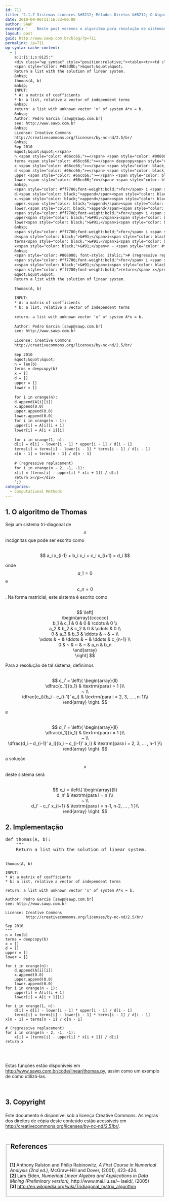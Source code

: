 ```yaml
---
id: 711
title: '2.1.7 Sistemas Lineares &#8212; Métodos Diretos &#8212; O Algoritmo de Thomas'
date: 2010-09-06T11:16:53+00:00
author: SAWP
excerpt: '    Neste post veremos o algoritmo para resolução de sistemas com matrizes tri-diagonais (TDMA - Tridiagonal Matrix Algorithm), conhecido como "Algoritmo de Thomas", que é uma forma simplificada da Eliminação de Gauss. Este algoritmo é um dos mais eficientes métodos para resolução de problemas reduzidos à sistemas lineares e também possui grande simplicidade, o que favorece a implementação.'
layout: post
guid: http://www.sawp.com.br/blog/?p=711
permalink: /p=711
wp-syntax-cache-content:
  - |
    a:1:{i:1;s:8125:"
    <div class="wp_syntax" style="position:relative;"><table><tr><td class="code"><pre class="python" style="font-family:monospace;"><span style="color: #ff7700;font-weight:bold;">def</span> thomas<span style="color: black;">&#40;</span>A<span style="color: #66cc66;">,</span> b<span style="color: black;">&#41;</span>:
    <span style="color: #483d8b;">&quot;&quot;&quot;
    Return a list with the solution of linear system.
    &nbsp;
    thomas(A, b)
    &nbsp;
    INPUT:
    * A: a matrix of coefficients
    * b: a list, relative a vector of independent terms
    &nbsp;
    return: a list with unknown vector 'x' of system A*x = b.
    &nbsp;
    Author: Pedro Garcia [sawp@sawp.com.br]
    see: http://www.sawp.com.br
    &nbsp;
    License: Creative Commons
    http://creativecommons.org/licenses/by-nc-nd/2.5/br/
    &nbsp;
    Sep 2010
    &quot;&quot;&quot;</span>
    n <span style="color: #66cc66;">=</span> <span style="color: #008000;">len</span><span style="color: black;">&#40;</span>b<span style="color: black;">&#41;</span>
    terms <span style="color: #66cc66;">=</span> deepcopy<span style="color: black;">&#40;</span>b<span style="color: black;">&#41;</span>
    x <span style="color: #66cc66;">=</span> <span style="color: black;">&#91;</span><span style="color: black;">&#93;</span>
    d <span style="color: #66cc66;">=</span> <span style="color: black;">&#91;</span><span style="color: black;">&#93;</span>
    upper <span style="color: #66cc66;">=</span> <span style="color: black;">&#91;</span><span style="color: black;">&#93;</span>
    lower <span style="color: #66cc66;">=</span> <span style="color: black;">&#91;</span><span style="color: black;">&#93;</span>
    &nbsp;
    <span style="color: #ff7700;font-weight:bold;">for</span> i <span style="color: #ff7700;font-weight:bold;">in</span> <span style="color: #008000;">xrange</span><span style="color: black;">&#40;</span>n<span style="color: black;">&#41;</span>:
    d.<span style="color: black;">append</span><span style="color: black;">&#40;</span>A<span style="color: black;">&#91;</span>i<span style="color: black;">&#93;</span><span style="color: black;">&#91;</span>i<span style="color: black;">&#93;</span><span style="color: black;">&#41;</span>
    x.<span style="color: black;">append</span><span style="color: black;">&#40;</span><span style="color: #ff4500;">0.0</span><span style="color: black;">&#41;</span>
    upper.<span style="color: black;">append</span><span style="color: black;">&#40;</span><span style="color: #ff4500;">0.0</span><span style="color: black;">&#41;</span>
    lower.<span style="color: black;">append</span><span style="color: black;">&#40;</span><span style="color: #ff4500;">0.0</span><span style="color: black;">&#41;</span>
    <span style="color: #ff7700;font-weight:bold;">for</span> i <span style="color: #ff7700;font-weight:bold;">in</span> <span style="color: #008000;">xrange</span><span style="color: black;">&#40;</span>n - <span style="color: #ff4500;">1</span><span style="color: black;">&#41;</span>:
    upper<span style="color: black;">&#91;</span>i<span style="color: black;">&#93;</span> <span style="color: #66cc66;">=</span> A<span style="color: black;">&#91;</span>i<span style="color: black;">&#93;</span><span style="color: black;">&#91;</span>i + <span style="color: #ff4500;">1</span><span style="color: black;">&#93;</span>
    lower<span style="color: black;">&#91;</span>i<span style="color: black;">&#93;</span> <span style="color: #66cc66;">=</span> A<span style="color: black;">&#91;</span>i + <span style="color: #ff4500;">1</span><span style="color: black;">&#93;</span><span style="color: black;">&#91;</span>i<span style="color: black;">&#93;</span>
    &nbsp;
    <span style="color: #ff7700;font-weight:bold;">for</span> i <span style="color: #ff7700;font-weight:bold;">in</span> <span style="color: #008000;">xrange</span><span style="color: black;">&#40;</span><span style="color: #ff4500;">1</span><span style="color: #66cc66;">,</span> n<span style="color: black;">&#41;</span>:
    d<span style="color: black;">&#91;</span>i<span style="color: black;">&#93;</span> <span style="color: #66cc66;">=</span> d<span style="color: black;">&#91;</span>i<span style="color: black;">&#93;</span> - lower<span style="color: black;">&#91;</span>i - <span style="color: #ff4500;">1</span><span style="color: black;">&#93;</span> * upper<span style="color: black;">&#91;</span>i - <span style="color: #ff4500;">1</span><span style="color: black;">&#93;</span> / d<span style="color: black;">&#91;</span>i - <span style="color: #ff4500;">1</span><span style="color: black;">&#93;</span>
    terms<span style="color: black;">&#91;</span>i<span style="color: black;">&#93;</span> <span style="color: #66cc66;">=</span> terms<span style="color: black;">&#91;</span>i<span style="color: black;">&#93;</span> - lower<span style="color: black;">&#91;</span>i - <span style="color: #ff4500;">1</span><span style="color: black;">&#93;</span> * terms<span style="color: black;">&#91;</span>i - <span style="color: #ff4500;">1</span><span style="color: black;">&#93;</span> / d<span style="color: black;">&#91;</span>i - <span style="color: #ff4500;">1</span><span style="color: black;">&#93;</span>
    x<span style="color: black;">&#91;</span>n - <span style="color: #ff4500;">1</span><span style="color: black;">&#93;</span> <span style="color: #66cc66;">=</span> terms<span style="color: black;">&#91;</span>n - <span style="color: #ff4500;">1</span><span style="color: black;">&#93;</span> / d<span style="color: black;">&#91;</span>n - <span style="color: #ff4500;">1</span><span style="color: black;">&#93;</span>
    &nbsp;
    <span style="color: #808080; font-style: italic;"># (regressive replacement)</span>
    <span style="color: #ff7700;font-weight:bold;">for</span> i <span style="color: #ff7700;font-weight:bold;">in</span> <span style="color: #008000;">xrange</span><span style="color: black;">&#40;</span>n - <span style="color: #ff4500;">2</span><span style="color: #66cc66;">,</span> -<span style="color: #ff4500;">1</span><span style="color: #66cc66;">,</span> -<span style="color: #ff4500;">1</span><span style="color: black;">&#41;</span>:
    x<span style="color: black;">&#91;</span>i<span style="color: black;">&#93;</span> <span style="color: #66cc66;">=</span> <span style="color: black;">&#40;</span>terms<span style="color: black;">&#91;</span>i<span style="color: black;">&#93;</span> - upper<span style="color: black;">&#91;</span>i<span style="color: black;">&#93;</span> * x<span style="color: black;">&#91;</span>i + <span style="color: #ff4500;">1</span><span style="color: black;">&#93;</span><span style="color: black;">&#41;</span> / d<span style="color: black;">&#91;</span>i<span style="color: black;">&#93;</span>
    <span style="color: #ff7700;font-weight:bold;">return</span> x</pre></td></tr></table><p class="theCode" style="display:none;">def thomas(A, b):
    &quot;&quot;&quot;
    Return a list with the solution of linear system.
    
    thomas(A, b)
    
    INPUT:
    * A: a matrix of coefficients
    * b: a list, relative a vector of independent terms
    
    return: a list with unknown vector 'x' of system A*x = b.
    
    Author: Pedro Garcia [sawp@sawp.com.br]
    see: http://www.sawp.com.br
    
    License: Creative Commons
    http://creativecommons.org/licenses/by-nc-nd/2.5/br/
    
    Sep 2010
    &quot;&quot;&quot;
    n = len(b)
    terms = deepcopy(b)
    x = []
    d = []
    upper = []
    lower = []
    
    for i in xrange(n):
    d.append(A[i][i])
    x.append(0.0)
    upper.append(0.0)
    lower.append(0.0)
    for i in xrange(n - 1):
    upper[i] = A[i][i + 1]
    lower[i] = A[i + 1][i]
    
    for i in xrange(1, n):
    d[i] = d[i] - lower[i - 1] * upper[i - 1] / d[i - 1]
    terms[i] = terms[i] - lower[i - 1] * terms[i - 1] / d[i - 1]
    x[n - 1] = terms[n - 1] / d[n - 1]
    
    # (regressive replacement)
    for i in xrange(n - 2, -1, -1):
    x[i] = (terms[i] - upper[i] * x[i + 1]) / d[i]
    return x</p></div>
    ";}
categories:
  - Computational Methods
---
```

## 1. O algoritmo de Thomas 

Seja um sistema tri-diagonal de $$n $$ incógnitas que pode ser escrito como
    


<center>
  <br /> $$ a_i x_{i-1} + b_i x_i + c_i x_{i+1} = d_i $$<br />
</center>


    
onde $$a\_1 = 0 $$ e $$c\_n = 0 $$ . Na forma matricial, este sistema é escrito como
    


<center>
  <br /> $$ \left[<br /> \begin{array}{cccccc}<br /> b_1 & c_1 & 0 & 0 & \cdots & 0 \\<br /> a_2 & b_2 & c_2 & 0 & \cdots & 0 \\<br /> 0 & a_3 & b_3 & \ddots & ~ & ~ \\<br /> \vdots & ~ & \ddots & ~ & \ddots & c_{n-1} \\<br /> 0 & ~ & ~ & ~ & a_n & b_n<br /> \end{array}<br /> \right] $$<br />
</center>

Para a resolução de tal sistema, definimos
    


<center>
  <br /> $$ c_i&#8217; = \left\{ \begin{array}{ll}<br /> \dfrac{c_1}{b_1} & \textrm{para i = 1 }\\<br /> ~ \\<br /> \dfrac{c_i}{b_i &#8211; c_{i-1}&#8217; a_i} & \textrm{para i = 2, 3, &#8230; , n-1}\\<br /> \end{array} \right. $$<br />
</center>


    
e
    


<center>
  <br /> $$ d_i&#8217; = \left\{ \begin{array}{ll}<br /> \dfrac{d_1}{b_1} & \textrm{para i = 1 }\\<br /> ~ \\<br /> \dfrac{d_i &#8211; d_{i-1}&#8217; a_i}{b_i &#8211; c_{i-1}&#8217; a_i} & \textrm{para i = 2, 3, &#8230; , n-1 }\\<br /> \end{array} \right. $$<br />
</center>


    
a solução $$x $$ deste sistema será
    


<center>
  <br /> $$ x_i = \left\{ \begin{array}{ll}<br /> d_n&#8217; & \textrm{para i = n }\\<br /> ~ \\<br /> d_i&#8217; &#8211; c_i&#8217; x_{i+1} & \textrm{para i = n-1, n-2, &#8230; , 1 }\\<br /> \end{array} \right. $$<br />
</center>

## 2. Implementação 

<div>
  <pre lang="python">
def thomas(A, b):
    """
    Return a list with the solution of linear system.

    thomas(A, b)

    INPUT:
    * A: a matrix of coefficients
    * b: a list, relative a vector of independent terms

    return: a list with unknown vector 'x' of system A*x = b.

    Author: Pedro Garcia [sawp@sawp.com.br]
    see: http://www.sawp.com.br

    License: Creative Commons
             http://creativecommons.org/licenses/by-nc-nd/2.5/br/

    Sep 2010
    """
    n = len(b)
    terms = deepcopy(b)
    x = []
    d = []
    upper = []
    lower = []

    for i in xrange(n):
        d.append(A[i][i])
        x.append(0.0)
        upper.append(0.0)
        lower.append(0.0)
    for i in xrange(n - 1):
        upper[i] = A[i][i + 1]
        lower[i] = A[i + 1][i]

    for i in xrange(1, n):
        d[i] = d[i] - lower[i - 1] * upper[i - 1] / d[i - 1]
        terms[i] = terms[i] - lower[i - 1] * terms[i - 1] / d[i - 1]
    x[n - 1] = terms[n - 1] / d[n - 1]

    # (regressive replacement)
    for i in xrange(n - 2, -1, -1):
        x[i] = (terms[i] - upper[i] * x[i + 1]) / d[i]
    return x
   </pre>
</div>

Estas funções estão disponíveis em <a href="http://www.sawp.com.br/code/linear/thomas.py" target="_blank">http://www.sawp.com.br/code/linear/thomas.py</a>, assim como um exemplo de como utilizá-las. 

&nbsp; 

## 3. Copyright </p> 

Este documento é disponível sob a licença Creative Commons. As regras dos direitos de cópia deste conteúdo estão acessíveis em <a href="http://creativecommons.org/licenses/by-nc-nd/2.5/br/" target="_blank">http://creativecommons.org/licenses/by-nc-nd/2.5/br/</a>.



<fieldset>
  <legend> 
  
  <h2>
    References
  </h2></legend> 
  
  <p>
    <a name="bibitem1"><b>[1]</b> Anthony Ralston and Philip Rabinowitz,<cite> <em>A First Course in Numerical Analysis</em> (2nd ed.),</cite> McGraw-Hill and Dover, (2001), 423-424.</a><br /> <a name="bibitem2"><b>[2]</b> Lars Elden,<cite> <em>Numerical Linear Algebra and Applications in Data Mining</em> (Preliminary version),</cite> http://www.mai.liu.se/~ laeld/, (2005)</a><br /> <a name="bibitem3"><b>[3]</b> </a><a href="http://en.wikipedia.org/wiki/Tridiagonal_matrix_algorithm" target="_blank">http://en.wikipedia.org/wiki/Tridiagonal_matrix_algorithm</a>
  </p>
</fieldset>
